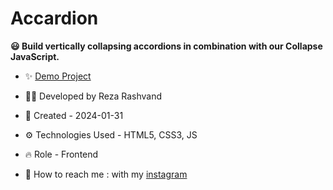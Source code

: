 # Accardion

**😃 Build vertically collapsing accordions in combination with our Collapse JavaScript.**

- ✨ [Demo Project](https://reza-developer01.github.io/Random-Password/)

- 👨‍💻 Developed by Reza Rashvand

- 📅 Created - 2024-01-31

- ⚙️ Technologies Used - HTML5, CSS3, JS

- 🔥 Role - Frontend

- 🤝 How to reach me : with my [instagram](https://www.instagram.com/amirreza_rashvand_developer)
